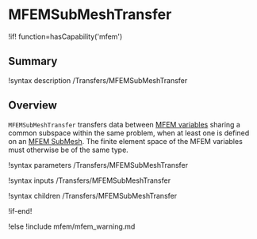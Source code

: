 # MFEMSubMeshTransfer

!if! function=hasCapability('mfem')

## Summary

!syntax description /Transfers/MFEMSubMeshTransfer

## Overview

`MFEMSubMeshTransfer` transfers data between [MFEM variables](MFEMVariable.md) sharing a common
subspace within the same problem, when at least one is defined on an 
[MFEM SubMesh](MFEMSubMeshBase.md). 
The finite element space of the MFEM variables must otherwise be of the same type.

!syntax parameters /Transfers/MFEMSubMeshTransfer

!syntax inputs /Transfers/MFEMSubMeshTransfer

!syntax children /Transfers/MFEMSubMeshTransfer

!if-end!

!else
!include mfem/mfem_warning.md
